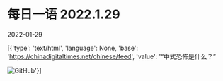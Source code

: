 # 每日一语 2022.1.29

2022-01-29

[{'type': 'text/html', 'language': None, 'base': 'https://chinadigitaltimes.net/chinese/feed', 'value': '“中式恐怖是什么？”

![GitHub](https://chinadigitaltimes.net/chinese/files/2022/01/20220129_daily-quote.png)'}]